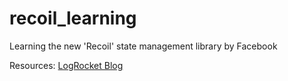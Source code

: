 # recoil_learning
Learning the new 'Recoil' state management library by Facebook

Resources: [LogRocket Blog](https://blog.logrocket.com/simple-state-management-recoil/)


